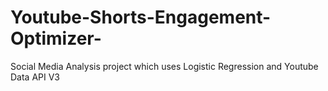# Youtube-Shorts-Engagement-Optimizer-
Social Media Analysis project which uses Logistic Regression and Youtube Data API V3
